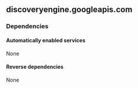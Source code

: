 ## discoveryengine.googleapis.com

### Dependencies

#### Automatically enabled services

None

#### Reverse dependencies

None
